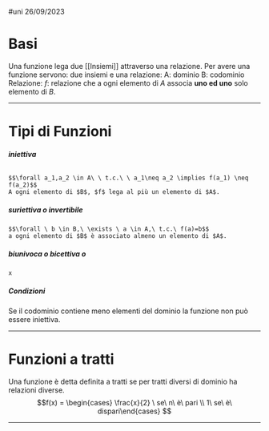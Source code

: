 #uni 26/09/2023
# Basi
Una funzione lega due [[Insiemi]] attraverso una relazione.
Per avere una funzione servono: due insiemi e una relazione:
A: dominio
B: codominio
Relazione: $f$: relazione che a ogni elemento di $A$ associa __uno ed uno__ solo elemento di $B$.

---
# Tipi di Funzioni
###### __iniettiva__
	$$\forall a_1,a_2 \in A\ \ t.c.\ \ a_1\neq a_2 \implies f(a_1) \neq f(a_2)$$
	A ogni elemento di $B$, $f$ lega al più un elemento di $A$.
##### __suriettiva__ o invertibile
	$$\forall \ b \in B,\ \exists \ a \in A,\ t.c.\ f(a)=b$$
	a ogni elemento di $B$ è associato almeno un elemento di $A$.
##### __biunivoca__ o bicettiva o 
	x

##### Condizioni
Se il codominio contiene meno elementi del dominio la funzione non può essere iniettiva.

---
# Funzioni a tratti
Una funzione è detta definita a tratti se per tratti diversi di dominio ha relazioni diverse. $$f(x) = \begin{cases} \frac{x}{2} \ se\ n\ è\ pari \\ 1\ se\ è\ dispari\end{cases} $$

---
